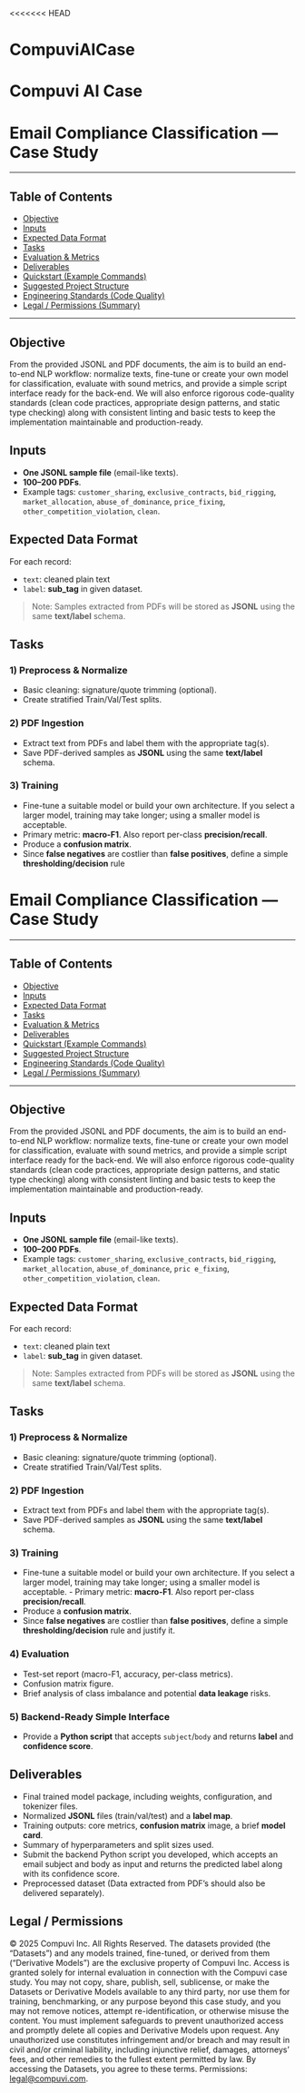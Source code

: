 <<<<<<< HEAD
# CompuviAICase
Compuvi AI Case
=======
# Email Compliance Classification — Case Study
---

## Table of Contents
- [Objective](#objective)
- [Inputs](#inputs)
- [Expected Data Format](#expected-data-format)
- [Tasks](#tasks)
- [Evaluation & Metrics](#evaluation--metrics)
- [Deliverables](#deliverables)
- [Quickstart (Example Commands)](#quickstart-example-commands)
- [Suggested Project Structure](#suggested-project-structure)
- [Engineering Standards (Code Quality)](#engineering-standards-code-quality)
- [Legal / Permissions (Summary)](#legal--permissions-summary)

---

## Objective
From the provided JSONL and PDF documents, the aim is to build an end-to-end NLP workflow:
normalize texts, fine-tune or create your own model for classification, evaluate with sound
metrics, and provide a simple script interface ready for the back-end. We will also enforce rigorous
code-quality standards (clean code practices, appropriate design patterns, and static type
checking) along with consistent linting and basic tests to keep the implementation maintainable
and production-ready.

## Inputs
- **One JSONL sample file** (email-like texts).
- **100–200 PDFs**.
- Example tags: `customer_sharing`, `exclusive_contracts`, `bid_rigging`, `market_allocation`, `abuse_of_dominance`, `price_fixing`, `other_competition_violation`, `clean`.

## Expected Data Format
For each record:
- `text`: cleaned plain text
- `label`: **sub_tag** in given dataset.

> Note: Samples extracted from PDFs will be stored as **JSONL** using the same **text/label** schema.

## Tasks

### 1) Preprocess & Normalize
- Basic cleaning: signature/quote trimming (optional).
- Create stratified Train/Val/Test splits.

### 2) PDF Ingestion
- Extract text from PDFs and label them with the appropriate tag(s).
- Save PDF-derived samples as **JSONL** using the same **text/label** schema.

### 3) Training
- Fine-tune a suitable model or build your own architecture. If you select a larger model, training may take longer; using a smaller model is acceptable.
- Primary metric: **macro-F1**. Also report per-class **precision/recall**.
- Produce a **confusion matrix**.
- Since **false negatives** are costlier than **false positives**, define a simple **thresholding/decision** rule
# Email Compliance Classification — Case Study
---

## Table of Contents
- [Objective](#objective)
- [Inputs](#inputs)
- [Expected Data Format](#expected-data-format)
- [Tasks](#tasks)
- [Evaluation & Metrics](#evaluation--metrics)
- [Deliverables](#deliverables)
- [Quickstart (Example Commands)](#quickstart-example-commands)
- [Suggested Project Structure](#suggested-project-structure)
- [Engineering Standards (Code Quality)](#engineering-standards-code-quality)
- [Legal / Permissions (Summary)](#legal--permissions-summary)

---

## Objective
From the provided JSONL and PDF documents, the aim is to build an end-to-end NLP workflow:
normalize texts, fine-tune or create your own model for classification, evaluate with sound
metrics, and provide a simple script interface ready for the back-end. We will also enforce rigorous
code-quality standards (clean code practices, appropriate design patterns, and static type
checking) along with consistent linting and basic tests to keep the implementation maintainable
and production-ready.

## Inputs
- **One JSONL sample file** (email-like texts).
- **100–200 PDFs**.
- Example tags: `customer_sharing`, `exclusive_contracts`, `bid_rigging`, `market_allocation`, `abuse_of_dominance`, `pric
e_fixing`, `other_competition_violation`, `clean`.                                                                        
## Expected Data Format
For each record:
- `text`: cleaned plain text
- `label`: **sub_tag** in given dataset.

> Note: Samples extracted from PDFs will be stored as **JSONL** using the same **text/label** schema.

## Tasks

### 1) Preprocess & Normalize
- Basic cleaning: signature/quote trimming (optional).
- Create stratified Train/Val/Test splits.

### 2) PDF Ingestion
- Extract text from PDFs and label them with the appropriate tag(s).
- Save PDF-derived samples as **JSONL** using the same **text/label** schema.

### 3) Training
- Fine-tune a suitable model or build your own architecture. If you select a larger model, training may take longer; using
 a smaller model is acceptable.                                                                                           - Primary metric: **macro-F1**. Also report per-class **precision/recall**.
- Produce a **confusion matrix**.
- Since **false negatives** are costlier than **false positives**, define a simple **thresholding/decision** rule
and justify it.

### 4) Evaluation
- Test-set report (macro-F1, accuracy, per-class metrics).
- Confusion matrix figure.
- Brief analysis of class imbalance and potential **data leakage** risks.

### 5) Backend-Ready Simple Interface
- Provide a **Python script** that accepts `subject`/`body` and returns **label** and **confidence score**.

## Deliverables
- Final trained model package, including weights, configuration, and tokenizer files.
- Normalized **JSONL** files (train/val/test) and a **label map**.
- Training outputs: core metrics, **confusion matrix** image, a brief **model card**.
- Summary of hyperparameters and split sizes used.
- Submit the backend Python script you developed, which accepts an email subject and body as
input and returns the predicted label along with its confidence score.
- Preprocessed dataset (Data extracted from PDF’s should also be delivered separately).

## Legal / Permissions
© 2025 Compuvi Inc. All Rights Reserved. The datasets provided (the “Datasets”) and
any models trained, fine-tuned, or derived from them (“Derivative Models”) are the exclusive
property of Compuvi Inc. Access is granted solely for internal evaluation in connection with the
Compuvi case study. You may not copy, share, publish, sell, sublicense, or make the Datasets or
Derivative Models available to any third party, nor use them for training, benchmarking, or any
purpose beyond this case study, and you may not remove notices, attempt re-identification, or
otherwise misuse the content.
You must implement safeguards to prevent unauthorized access and promptly delete all copies
and Derivative Models upon request. Any unauthorized use constitutes infringement and/or
breach and may result in civil and/or criminal liability, including injunctive relief, damages,
attorneys’ fees, and other remedies to the fullest extent permitted by law. By accessing the
Datasets, you agree to these terms. Permissions: legal@compuvi.com.
